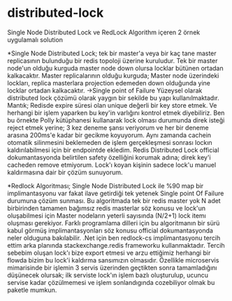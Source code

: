 # distributed-lock
Single Node Distributed Lock ve RedLock Algorithm içeren 2 örnek uygulamalı solution

*Single Node Distributed Lock; tek bir master'a veya bir kaç tane master replicasının bulunduğu bir redis topoloji üzerine kuruludur.
Tek bir master node'un olduğu kurguda master node down olursa locklar bütünen ortadan kalkacaktır. Master replicalarının olduğu kurguda;
Master node üzerindeki lockları, replica masterlara projection edemeden down olduğunda yine locklar ortadan kalkacaktır.
->Single point of Failure 
Yüzeysel olarak distributed lock çözümü olarak yaygın bir sekilde bu yapı kullanılmaktadır.
Mantık; Redisde expire süresi olan unique değerli bir key store etmek. Ve herhangi bir işlem yaparken bu key'in varlığını kontrol etmek diyebiliriz.
Ben bu örnekte Polly kütüphanesi kullanarak lock olması durumunda direk isteği reject etmek yerine; 3 kez deneme şansı veriyorum ve her bir deneme arasına
200ms'e kadar bir gecikme koyuyorum.
Aynı zamanda cachein otomatik silinmesini beklemeden de işlem gerçekleşmesi sonrası lockın kaldırılabilmesi için bir endpointde ekledim.
Redis Distributed Lock official dokumantasyonda belirtilen safety özelliğini korumak adına; direk key'i cacheden remove etmiyorum.
Lock'ı koyan kişinin sadece lock'u manuel kaldırmasına dair bir çözüm sunuyorum.

*Redlock Algoritması; Single Node Distributed Lock ile %90 map bir implimantasyonu var fakat ilave getirdiği tek yetenek Single point Of Failure durumuna 
çözüm sunması. Bu algoritmada tek bir redis master yok N adet birbirinden tamamen bağımsız redis masterlar söz konusu ve lock'un oluşabilmesi için
Master nodeların yeterli sayısında (N/2+1) lock itemı oluşması gerekiyor.
Farklı programlama dilleri için bu algoritmanın bir sürü kabul görmüş implimantasyonları söz konusu official dokumantasyonda neler olduguna bakılabilir.
.Net için ben redlock-cs implimantasyonu tercih ettim arka planında stackexchange.redis frameworku kullanmaktadır.
Tercih sebebim oluşan lock'ı bize export etmesi ve arzu ettiğimiz herhangi bir flowda bizim bu lock'i kaldırma sansımızın olmasıdır.
Özellikle microservis mimarisinde bir işlemin 3 servis üzerinden geçtikten sonra tamamladığını düşünecek olursak; ilk serviste lock'ın işlem bazlı oluşturulup,
ucuncu servise kadar çözülmemesi ve işlem sonlandıgında cozebiliyor olmak bu paketle mumkun.
